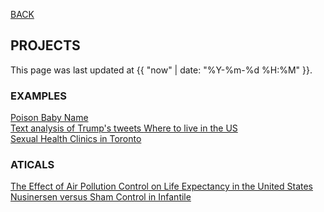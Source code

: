 [BACK](../)

## PROJECTS
This page was last updated at {{ "now" | date: "%Y-%m-%d %H:%M" }}.
<br>

### EXAMPLES
[Poison Baby Name](https://github.com/hilaryparker)    
[Text analysis of Trump's tweets ](http://varianceexplained.org/r/trump-tweets/)
[Where to live in the US](https://masalmon.eu/2017/11/16/wheretoliveus/)  
[Sexual Health Clinics in Toronto](https://sharlagelfand.netlify.com/posts/tidying-toronto-open-data/)  

### ATICALS
[The Effect of Air Pollution Control on Life Expectancy in the United States](https://www.ncbi.nlm.nih.gov/pmc/articles/PMC3521092/)  
[Nusinersen versus Sham Control in Infantile](https://www.nejm.org/doi/full/10.1056/NEJMoa1702752)